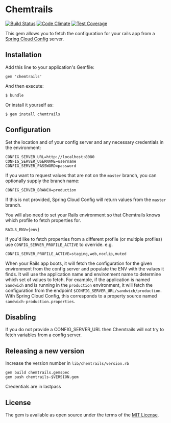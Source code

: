 # Chemtrails

[![Build Status](https://travis-ci.org/pivotal/chemtrails.svg?branch=master)](https://travis-ci.org/pivotal/chemtrails)
[![Code Climate](https://codeclimate.com/github/pivotal/chemtrails/badges/gpa.svg)](https://codeclimate.com/github/pivotal/chemtrails)
[![Test Coverage](https://codeclimate.com/github/pivotal/chemtrails/badges/coverage.svg)](https://codeclimate.com/github/pivotal/chemtrails/coverage)

This gem allows you to fetch the configuration for your rails app from a [Spring Cloud Config](http://cloud.spring.io/spring-cloud-config) server. 

## Installation

Add this line to your application's Gemfile:

    gem 'chemtrails'

And then execute:

    $ bundle

Or install it yourself as:

    $ gem install chemtrails

## Configuration

Set the location and of your config server and any necessary credentials in the environment:

    CONFIG_SERVER_URL=http://localhost:8080
    CONFIG_SERVER_USERNAME=username
    CONFIG_SERVER_PASSWORD=password
    
If you want to request values that are not on the `master` branch, you can optionally supply the branch name:

    CONFIG_SERVER_BRANCH=production

If this is not provided, Spring Cloud Config will return values from the `master` branch.

You will also need to set your Rails environment so that Chemtrails knows which profile to fetch properties for.

    RAILS_ENV={env}
    
If you'd like to fetch properties from a different profile (or multiple profiles) use `CONFIG_SERVER_PROFILE_ACTIVE` to override. e.g.

    CONFIG_SERVER_PROFILE_ACTIVE=staging,web,noclip,muted
    
When your Rails app boots, it will fetch the configuration for the given environment from the config server and populate
the ENV with the values it finds. It will use the application name and environment name to determine which set of values
to fetch. For example, if the application is named `Sandwich` and is running in the `production` environment, it will fetch
the configuration from the endpoint `$CONFIG_SERVER_URL/sandwich/production`. With Spring Cloud Config, this corresponds
to a property source named `sandwich-production.properties`.

## Disabling

If you do not provide a CONFIG_SERVER_URL then Chemtrails will not try to fetch variables from a config server.

## Releasing a new version
Increase the version number in `lib/chemtrails/version.rb`

    gem build chemtrails.gemspec
    gem push chemtrails-$VERSION.gem
    
Credentials are in lastpass
    

## License

The gem is available as open source under the terms of the [MIT License](http://opensource.org/licenses/MIT).
